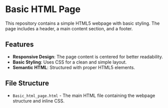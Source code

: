 # Basic HTML Page

This repository contains a simple HTML5 webpage with basic styling. The page includes a header, a main content section, and a footer.

## Features

- **Responsive Design**: The page content is centered for better readability.
- **Basic Styling**: Uses CSS for a clean and simple layout.
- **Semantic HTML**: Structured with proper HTML5 elements.

## File Structure

- `Basic_html_page.html` - The main HTML file containing the webpage structure and inline CSS.



